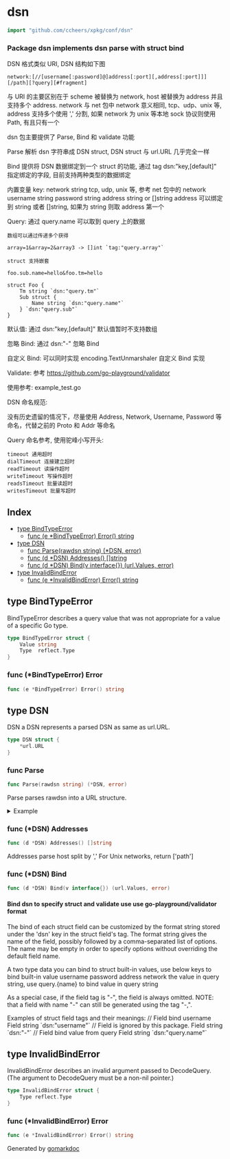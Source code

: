 <!-- Code generated by gomarkdoc. DO NOT EDIT -->

# dsn

```go
import "github.com/ccheers/xpkg/conf/dsn"
```

### Package dsn implements dsn parse with struct bind

DSN 格式类似 URI, DSN 结构如下图

```
network:[//[username[:password]@]address[:port][,address[:port]]][/path][?query][#fragment]
```

与 URI 的主要区别在于 scheme 被替换为 network, host 被替换为 address 并且支持多个 address. network 与 net 包中 network 意义相同, tcp、udp、unix 等, address 支持多个使用 ',' 分割, 如果 network 为 unix 等本地 sock 协议则使用 Path, 有且只有一个

dsn 包主要提供了 Parse, Bind 和 validate 功能

Parse 解析 dsn 字符串成 DSN struct, DSN struct 与 url.URL 几乎完全一样

Bind 提供将 DSN 数据绑定到一个 struct 的功能, 通过 tag dsn:"key,\[default\]" 指定绑定的字段, 目前支持两种类型的数据绑定

内置变量 key: network string tcp, udp, unix 等, 参考 net 包中的 network username string password string address string or \[\]string address 可以绑定到 string 或者 \[\]string, 如果为 string 则取 address 第一个

Query: 通过 query.name 可以取到 query 上的数据

```
数组可以通过传递多个获得

array=1&array=2&array3 -> []int `tag:"query.array"`

struct 支持嵌套

foo.sub.name=hello&foo.tm=hello

struct Foo {
	Tm string `dsn:"query.tm"`
	Sub struct {
		Name string `dsn:"query.name"`
	} `dsn:"query.sub"`
}
```

默认值: 通过 dsn:"key,\[default\]" 默认值暂时不支持数组

忽略 Bind: 通过 dsn:"\-" 忽略 Bind

自定义 Bind: 可以同时实现 encoding.TextUnmarshaler 自定义 Bind 实现

Validate: 参考 https://github.com/go-playground/validator

使用参考: example\_test.go

DSN 命名规范:

没有历史遗留的情况下，尽量使用 Address, Network, Username, Password 等命名，代替之前的 Proto 和 Addr 等命名

Query 命名参考, 使用驼峰小写开头:

```
timeout 通用超时
dialTimeout 连接建立超时
readTimeout 读操作超时
writeTimeout 写操作超时
readsTimeout 批量读超时
writesTimeout 批量写超时
```

## Index

- [type BindTypeError](<#type-bindtypeerror>)
  - [func (e *BindTypeError) Error() string](<#func-bindtypeerror-error>)
- [type DSN](<#type-dsn>)
  - [func Parse(rawdsn string) (*DSN, error)](<#func-parse>)
  - [func (d *DSN) Addresses() []string](<#func-dsn-addresses>)
  - [func (d *DSN) Bind(v interface{}) (url.Values, error)](<#func-dsn-bind>)
- [type InvalidBindError](<#type-invalidbinderror>)
  - [func (e *InvalidBindError) Error() string](<#func-invalidbinderror-error>)


## type BindTypeError

BindTypeError describes a query value that was not appropriate for a value of a specific Go type.

```go
type BindTypeError struct {
    Value string
    Type  reflect.Type
}
```

### func \(\*BindTypeError\) Error

```go
func (e *BindTypeError) Error() string
```

## type DSN

DSN a DSN represents a parsed DSN as same as url.URL.

```go
type DSN struct {
    *url.URL
}
```

### func Parse

```go
func Parse(rawdsn string) (*DSN, error)
```

Parse parses rawdsn into a URL structure.

<details><summary>Example</summary>
<p>

```go
package main

import (
	"log"

	"github.com/ccheers/xpkg/conf/dsn"
	xtime "github.com/ccheers/xpkg/time"
)

// Config struct
type Config struct {
	Network  string         `dsn:"network" validate:"required"`
	Host     string         `dsn:"host" validate:"required"`
	Username string         `dsn:"username" validate:"required"`
	Password string         `dsn:"password" validate:"required"`
	Timeout  xtime.Duration `dsn:"query.timeout,1s"`
	Offset   int            `dsn:"query.offset" validate:"gte=0"`
}

func main() {
	cfg := &Config{}
	d, err := dsn.Parse("tcp://root:toor@172.12.12.23:2233?timeout=10s")
	if err != nil {
		log.Fatal(err)
	}
	_, err = d.Bind(cfg)
	if err != nil {
		log.Fatal(err)
	}
	log.Printf("%v", cfg)
}
```

</p>
</details>

### func \(\*DSN\) Addresses

```go
func (d *DSN) Addresses() []string
```

Addresses parse host split by ',' For Unix networks, return \['path'\]

### func \(\*DSN\) Bind

```go
func (d *DSN) Bind(v interface{}) (url.Values, error)
```

#### Bind dsn to specify struct and validate use use go\-playground/validator format

The bind of each struct field can be customized by the format string stored under the 'dsn' key in the struct field's tag. The format string gives the name of the field, possibly followed by a comma\-separated list of options.  The name may be empty in order to specify options without overriding the default field name.

A two type data you can bind to struct built\-in values, use below keys to bind built\-in value username password address network the value in query string, use query.\{name\} to bind value in query string

As a special case, if the field tag is "\-", the field is always omitted. NOTE: that a field with name "\-" can still be generated using the tag "\-,".

Examples of struct field tags and their meanings: // Field bind username Field string \`dsn:"username"\` // Field is ignored by this package. Field string \`dsn:"\-"\` // Field bind value from query Field string \`dsn:"query.name"\`

## type InvalidBindError

InvalidBindError describes an invalid argument passed to DecodeQuery. \(The argument to DecodeQuery must be a non\-nil pointer.\)

```go
type InvalidBindError struct {
    Type reflect.Type
}
```

### func \(\*InvalidBindError\) Error

```go
func (e *InvalidBindError) Error() string
```



Generated by [gomarkdoc](<https://github.com/princjef/gomarkdoc>)
